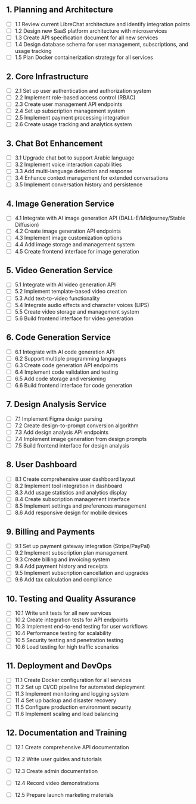## 1. Planning and Architecture
- [ ] 1.1 Review current LibreChat architecture and identify integration points
- [ ] 1.2 Design new SaaS platform architecture with microservices
- [ ] 1.3 Create API specification document for all new services
- [ ] 1.4 Design database schema for user management, subscriptions, and usage tracking
- [ ] 1.5 Plan Docker containerization strategy for all services

## 2. Core Infrastructure
- [ ] 2.1 Set up user authentication and authorization system
- [ ] 2.2 Implement role-based access control (RBAC)
- [ ] 2.3 Create user management API endpoints
- [ ] 2.4 Set up subscription management system
- [ ] 2.5 Implement payment processing integration
- [ ] 2.6 Create usage tracking and analytics system

## 3. Chat Bot Enhancement
- [ ] 3.1 Upgrade chat bot to support Arabic language
- [ ] 3.2 Implement voice interaction capabilities
- [ ] 3.3 Add multi-language detection and response
- [ ] 3.4 Enhance context management for extended conversations
- [ ] 3.5 Implement conversation history and persistence

## 4. Image Generation Service
- [ ] 4.1 Integrate with AI image generation API (DALL-E/Midjourney/Stable Diffusion)
- [ ] 4.2 Create image generation API endpoints
- [ ] 4.3 Implement image customization options
- [ ] 4.4 Add image storage and management system
- [ ] 4.5 Create frontend interface for image generation

## 5. Video Generation Service
- [ ] 5.1 Integrate with AI video generation API
- [ ] 5.2 Implement template-based video creation
- [ ] 5.3 Add text-to-video functionality
- [ ] 5.4 Integrate audio effects and character voices (LIPS)
- [ ] 5.5 Create video storage and management system
- [ ] 5.6 Build frontend interface for video generation

## 6. Code Generation Service
- [ ] 6.1 Integrate with AI code generation API
- [ ] 6.2 Support multiple programming languages
- [ ] 6.3 Create code generation API endpoints
- [ ] 6.4 Implement code validation and testing
- [ ] 6.5 Add code storage and versioning
- [ ] 6.6 Build frontend interface for code generation

## 7. Design Analysis Service
- [ ] 7.1 Implement Figma design parsing
- [ ] 7.2 Create design-to-prompt conversion algorithm
- [ ] 7.3 Add design analysis API endpoints
- [ ] 7.4 Implement image generation from design prompts
- [ ] 7.5 Build frontend interface for design analysis

## 8. User Dashboard
- [ ] 8.1 Create comprehensive user dashboard layout
- [ ] 8.2 Implement tool integration in dashboard
- [ ] 8.3 Add usage statistics and analytics display
- [ ] 8.4 Create subscription management interface
- [ ] 8.5 Implement settings and preferences management
- [ ] 8.6 Add responsive design for mobile devices

## 9. Billing and Payments
- [ ] 9.1 Set up payment gateway integration (Stripe/PayPal)
- [ ] 9.2 Implement subscription plan management
- [ ] 9.3 Create billing and invoicing system
- [ ] 9.4 Add payment history and receipts
- [ ] 9.5 Implement subscription cancellation and upgrades
- [ ] 9.6 Add tax calculation and compliance

## 10. Testing and Quality Assurance
- [ ] 10.1 Write unit tests for all new services
- [ ] 10.2 Create integration tests for API endpoints
- [ ] 10.3 Implement end-to-end testing for user workflows
- [ ] 10.4 Performance testing for scalability
- [ ] 10.5 Security testing and penetration testing
- [ ] 10.6 Load testing for high traffic scenarios

## 11. Deployment and DevOps
- [ ] 11.1 Create Docker configuration for all services
- [ ] 11.2 Set up CI/CD pipeline for automated deployment
- [ ] 11.3 Implement monitoring and logging system
- [ ] 11.4 Set up backup and disaster recovery
- [ ] 11.5 Configure production environment security
- [ ] 11.6 Implement scaling and load balancing

## 12. Documentation and Training
- [ ] 12.1 Create comprehensive API documentation
- [ ] 12.2 Write user guides and tutorials
- [ ] 12.3 Create admin documentation
- [ ] 12.4 Record video demonstrations
- [ ] 12.5 Prepare launch marketing materials

